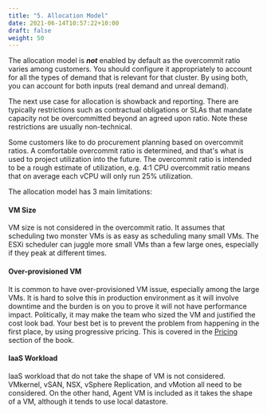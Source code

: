 ```yaml
---
title: "5. Allocation Model"
date: 2021-06-14T10:57:22+10:00
draft: false
weight: 50
---
```


The allocation model is ***not*** enabled by default as the overcommit ratio varies among customers. You should configure it appropriately to account for all the types of demand that is relevant for that cluster. By using both, you can account for both inputs (real demand and unreal demand).

The next use case for allocation is showback and reporting. There are typically restrictions such as contractual obligations or SLAs that mandate capacity not be overcommitted beyond an agreed upon ratio. Note these restrictions are usually non-technical.

Some customers like to do procurement planning based on overcommit ratios. A comfortable overcommit ratio is determined, and that's what is used to project utilization into the future. The overcommit ratio is intended to be a rough estimate of utilization, e.g. 4:1 CPU overcommit ratio means that on average each vCPU will only run 25% utilization.

The allocation model has 3 main limitations:

#### VM Size

VM size is not considered in the overcommit ratio. It assumes that scheduling two monster VMs is as easy as scheduling many small VMs. The ESXi scheduler can juggle more small VMs than a few large ones, especially if they peak at different times.

#### Over-provisioned VM

It is common to have over-provisioned VM issue, especially among the large VMs. It is hard to solve this in production environment as it will involve downtime and the burden is on you to prove it will not have performance impact. Politically, it may make the team who sized the VM and justified the cost look bad. Your best bet is to prevent the problem from happening in the first place, by using progressive pricing. This is covered in the [Pricing](/operations-management/chapter-5-cost-management/1.5.2-price/) section of the book.

#### IaaS Workload

IaaS workload that do not take the shape of VM is not considered. VMkernel, vSAN, NSX, vSphere Replication, and vMotion all need to be considered. On the other hand, Agent VM is included as it takes the shape of a VM, although it tends to use local datastore.